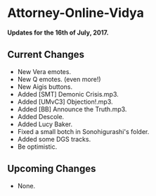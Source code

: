 # Attorney-Online-Vidya
__Updates for the 16th of July, 2017.__

## Current Changes
* New Vera emotes.
* New Q emotes. (even more!)
* New Aigis buttons.
* Added [SMT] Demonic Crisis.mp3.
* Added [UMvC3] Objection!.mp3.
* Added [BB] Announce the Truth.mp3.
* Added Descole.
* Added Lucy Baker.
* Fixed a small botch in Sonohigurashi's folder.
* Added some DGS tracks.
* Be optimistic.

## Upcoming Changes
* None.
